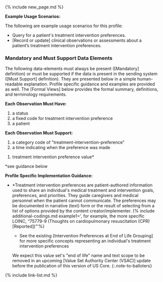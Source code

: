 {% include new_page.md %}

**Example Usage Scenarios:**

The following are example usage scenarios for this profile:

-  Query for a patient's treatment intervention preferences.
-  [Record or update] clinical observations or assessments about a patient’s treatment intervention preferences.

### Mandatory and Must Support Data Elements

<div class="bg-success" markdown="1">
The following data-elements must always be present ([Mandatory] definition) or must be supported if the data is present in the sending system ([Must Support] definition). They are presented below in a simple human-readable explanation. Profile specific guidance and examples are provided as well.  The [Formal Views] below provides the  formal summary, definitions, and terminology requirements.
</div><!-- new-content -->

**Each Observation Must Have:**

1. a status
2. a fixed code for treatment intervention preference
3. a patient

**Each Observation Must Support:**

1. <span class="bg-success" markdown="1">a category code of "treatment-intervention-preference"</span><!-- new-content -->
2. a time indicating when the preference was made
<!-- 3. who reported the preference -->
1. treatment intervention preference value*
  
\*see guidance below

**Profile Specific Implementation Guidance:**

- \*Treatment intervention preferences are patient-authored information used to share an individual's medical treatment and intervention goals, preferences, and priorities. They guide caregivers and medical personnel when the patient cannot communicate. The preferences may be documented in narrative (text) form or the result of selecting from a list of options provided by the content creator/implementer.
{% include additional-codings.md example1=', for example, the more specific LOINC, “75779-9 (Thoughts on cardiopulmonary resuscitation (CPR) [Reported])”'%}
  - See the existing [Intervention Preferences at End of Life Grouping] for more specific concepts representing an individual's treatment intervention preferences
  
   We expect this value set's "end of life" name and text scope to be removed in an upcoming [Value Set Authority Center (VSAC)] update before the publication of this version of US Core. 
   {:.note-to-balloters}


{% include link-list.md %}
